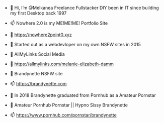 - 👋 Hi, I’m @Melkanea Freelance Fullstacker DIY been in IT since building my first Desktop back 1997
- 📫 Nowhere 2.0 is my ME!ME!ME! Portfolio Site 
- 👀 https://nowhere2point0.xyz
- 🌱 Started out as a webdevloper on my own NSFW sites in 2015 

- 👋 AllMyLinks Social Media
- 👋 https://allmylinks.com/melanie-elizabeth-damm
- 💞️ Brandynette NSFW site
- 📫 https://brandynette.com

- 💞️ In 2018 Brandynette graduated from Pornhub as a Amateur Pornstar 
- 💞️ Amateur Pornhub Pornstar || Hypno Sissy Brandynette
- 📫 https://www.pornhub.com/pornstar/brandynette

<!---
Bimbot is a ✨ special ✨ repository because its `README.md` (this file) appears on your GitHub profile.
You can click the Preview link to take a look at your changes.
--->

